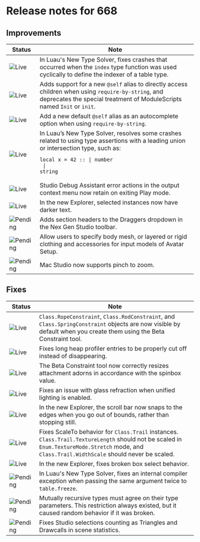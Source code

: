 # Release notes for 668

## Improvements

| Status | Note |
|--------|------|
| ![Live](https://img.shields.io/badge/Live-009E57?style=flat)  | In Luau's New Type Solver, fixes crashes that occurred when the <code>index</code> type function was used cyclically to define the indexer of a table type. |
| ![Live](https://img.shields.io/badge/Live-009E57?style=flat)  | Adds support for a new <code>@self</code> alias to directly access children when using <code>require-by-string</code>, and deprecates the special treatment of ModuleScripts named <code>Init</code> or <code>init</code>. |
| ![Live](https://img.shields.io/badge/Live-009E57?style=flat)  | Add a new default <code>@self</code> alias as an autocomplete option when using <code>require-by-string</code>. |
| ![Live](https://img.shields.io/badge/Live-009E57?style=flat)  | In Luau’s New Type Solver, resolves some crashes related to using type assertions with a leading union or intersection type, such as:<br><pre><code>local x = 42 :: \| number <br>                \| string<br></code></pre> |
| ![Live](https://img.shields.io/badge/Live-009E57?style=flat)  | Studio Debug Assistant error actions in the output context menu now retain on exiting Play mode. |
| ![Live](https://img.shields.io/badge/Live-009E57?style=flat)  | In the new Explorer, selected instances now have darker text. |
| ![Pending](https://img.shields.io/badge/Pending-DEA517?style=flat)  | Adds section headers to the Draggers dropdown in the Nex Gen Studio toolbar. |
| ![Pending](https://img.shields.io/badge/Pending-DEA517?style=flat)  | Allow users to specify body mesh, or layered or rigid clothing and accessories for input models of Avatar Setup. |
| ![Pending](https://img.shields.io/badge/Pending-DEA517?style=flat)  | Mac Studio now supports pinch to zoom. |
## Fixes

| Status | Note |
|--------|------|
| ![Live](https://img.shields.io/badge/Live-009E57?style=flat)  | <code>Class.RopeConstraint</code>, <code>Class.RodConstraint</code>, and <code>Class.SpringConstraint</code> objects are now visible by default when you create them using the Beta Constraint tool. |
| ![Live](https://img.shields.io/badge/Live-009E57?style=flat)  | Fixes long heap profiler entries to be properly cut off instead of disappearing. |
| ![Live](https://img.shields.io/badge/Live-009E57?style=flat)  | The Beta Constraint tool now correctly resizes attachment adorns in accordance with the spinbox value. |
| ![Live](https://img.shields.io/badge/Live-009E57?style=flat)  | Fixes an issue with glass refraction when unified lighting is enabled. |
| ![Live](https://img.shields.io/badge/Live-009E57?style=flat)  | In the new Explorer, the scroll bar now snaps to the edges when you go out of bounds, rather than stopping still. |
| ![Live](https://img.shields.io/badge/Live-009E57?style=flat)  | Fixes ScaleTo behavior for <code>Class.Trail</code> instances. <code>Class.Trail.TextureLength</code> should not be scaled in <code>Enum.TextureMode.Stretch</code> mode, and <code>Class.Trail.WidthScale</code> should never be scaled. |
| ![Live](https://img.shields.io/badge/Live-009E57?style=flat)  | In the new Explorer, fixes broken box select behavior. |
| ![Pending](https://img.shields.io/badge/Pending-DEA517?style=flat)  | In Luau's New Type Solver, fixes an internal compiler exception when passing the same argument twice to <code>table.freeze</code>. |
| ![Pending](https://img.shields.io/badge/Pending-DEA517?style=flat)  | Mutually recursive types must agree on their type parameters. This restriction always existed, but it caused random behavior if it was broken. |
| ![Pending](https://img.shields.io/badge/Pending-DEA517?style=flat)  | Fixes Studio selections counting as Triangles and Drawcalls in scene statistics. |
